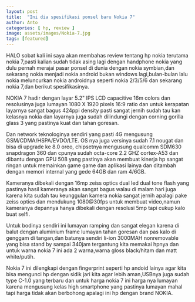 ```yaml
---
layout: post
title:  "Ini dia spesifikasi ponsel baru Nokia 7"
author: Anto
categories: [ hp, review ]
image: assets/images/Nokia-7.jpg
tags: [featured]
---
```


HALO sobat kali ini saya akan membahas review tentang hp nokia terutama nokia 7,pasti kalian sudah tidak asing lagi dengan handphone nokia yang dulu pernah merajai pasar ponsel di dunia dengan nokia symbian,dan sekarang nokia menjadi nokia android bukan windows lagi,bulan-bulan lalu nokia meluncurkan nokia androidnya seperti nokia 2/3/5/6 dan sekarang nokia 7,dan berikut spesifikasinya.

NOKIA 7 hadir dengan layar 5.2" IPS LCD capacitive 16m colors dan resolusinya juga lumayan 1080 X 1920 pixels 16:9 ratio dan untuk kerapatan layarnya sangat bagus 424ppi density pasti sangat jernih sudah tau kan kelasnya nokia dan layarnya juga sudah dilindungi dengan corning gorilla glass 3 yang pastinya kuat dan tahan goresan.

Dan network teknologinya sendiri yang pasti 4G mengusung GSM/CDMA/HSPA/EVDO/LTE.
OS nya juga versinya sudah 7.1 nougat dan bisa di upgrade ke 8.0 oreo, chipsetnya mengusung qualcomm SDM630 snapdragon 360 dan cpunya sudah octa-core 2.2 GHZ cortex-A53 dan dibantu dengan GPU 508 yang pastinya akan membuat kinerja hp sangat ringan untuk memainkan game game dan aplikasi lainya dan ditambah dengan memori internal yang gede 64GB dan ram 4/6GB.

Kameranya dibekali dengan 16mp zeiss optics dual led dual tone flash yang pastinya hasil kameranya akan sangat bagus walau di malam hari juga karena kita sudah tau keunggulan kamera nokia sangat jernih apalagi pake zeiss optics dan mendukung 1080@30fps untuk membuat video,namun kameranya depannya hanya dibekali dengan resolusi 5mp tapi cukup kalo buat selfi.

Untuk bodinya sendiri ini lumayan ramping dan sangat elegan karena di balut dengan aluminium frame lumayan tahan goresan dan pas kalo di genggam di tangan,dan batunya sendiri li-ion 3000MAH nonremovable yang bisa stand by sampai 340jam tergantung kita memakai hpnya dan untuk warna nokia 7 ini ada 2 warna,warna gloss black/hitam dan matt white/putih.

Nokia 7 ini dilengkapi dengan fingerprint seperti hp andoid lainya agar kita bisa mengunci hp dengan sidik jari kita agar lebih aman,USBnya juga sudah type C-1.0 yang terbaru dan untuk harga nokia 7 ini harga nya lumayan karena mengusung kelas high smartphone yang pastinya lumayan mahal tapi harga tidak akan berbohong apalagi ini hp dengan brand NOKIA.
